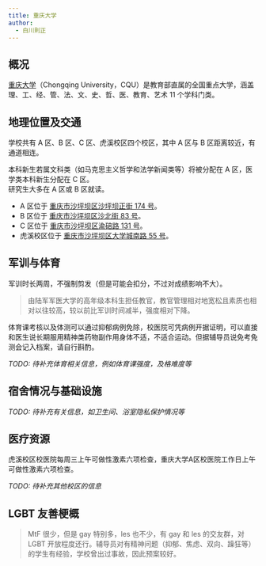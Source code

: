 ```yaml
---
title: 重庆大学
author:
  - 白川則正
---
```


## 概况

[重庆大学](https://cqu.edu.cn)（Chongqing University，CQU）是教育部直属的全国重点大学，涵盖理、工、经、管、法、文、史、哲、医、教育、艺术 11 个学科门类。

## 地理位置及交通

学校共有 A 区、B 区、C 区、虎溪校区四个校区，其中 A 区与 B 区距离较近，有通道相连。

本科新生若属文科类（如马克思主义哲学和法学新闻类等）将被分配在 A 区，医学类本科新生分配在 C 区。\
研究生大多在 A 区或 B 区就读。

- A 区位于 [重庆市沙坪坝区沙坪坝正街 174 号](https://amap.com/place/B001781YKK)。
- B 区位于 [重庆市沙坪坝区沙北街 83 号](https://amap.com/place/B0017819Q6)。
- C 区位于 [重庆市沙坪坝区渝碚路 131 号](https://amap.com/place/B001787565)。
- 虎溪校区位于 [重庆市沙坪坝区大学城南路 55 号](https://amap.com/place/B00170CDQF)。

## 军训与体育

军训时长两周，不强制剪发（但是可能会扣分，不过对成绩影响不大）。

> 由陆军军医大学的高年级本科生担任教官，教官管理相对地宽松且素质也相对以往较高，较以前比军训时间减半，强度相对下降。

体育课考核以及体测可以通过抑郁病例免除，校医院可凭病例开据证明，可以直接和医生说长期服用精神类药物副作用身体不适，不适合运动。但据辅导员说免考免测会记入档案，请自行斟酌。

_TODO: 待补充体育相关信息，例如体育课强度，及格难度等_

## 宿舍情况与基础设施

_TODO: 待补充有关信息，如卫生间、浴室隐私保护情况等_

## 医疗资源

虎溪校区校医院每周三上午可做性激素六项检查，重庆大学A区校医院工作日上午可做性激素六项检查。

_TODO: 待补充其他校区的信息_

## LGBT 友善梗概

> MtF 很少，但是 gay 特别多，les 也不少，有 gay 和 les 的交友群，对 LGBT 开放程度还行。辅导员对有精神问题（抑郁、焦虑、双向、躁狂等）的学生有经验，学校曾出过事故，因此预案较好。
